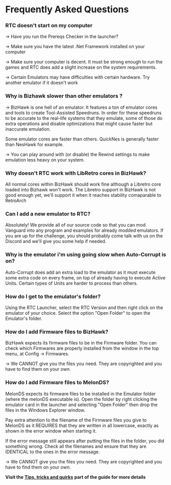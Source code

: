 # Frequently Asked Questions



### **RTC doesn't start on my computer**

\-> Have you run the Prereqs Checker in the launcher?

\-> Make sure you have the latest .Net Framework installed on your computer

\-> Make sure your computer is decent. It must be strong enough to run the games and RTC does add a slight increase on the system requirements.

\-> Certain Emulators may have difficulties with certain hardware. Try another emulator if it doesn't work

### &#x20;**Why is Bizhawk slower than other emulators ?**

\-> BizHawk is one hell of an emulator. It features a ton of emulator cores and tools to create Tool-Assisted Speedruns. In order for these speedruns to be accurate to the real-life systems that they emulate, some of those do extra operations and disable optimizations that might cause faster but inaccurate emulation.

Some emulator cores are faster than others. QuickNes is generally faster than NesHawk for example.

\-> You can play around with (or disable) the Rewind settings to make emulation less heavy on your system.



### **Why doesn't RTC work with LibRetro cores in BizHawk?**

All normal cores within BizHawk should work fine although a Libretro core loaded into Bizhawk won't work. The Libretro support in BizHawk is not good enough yet, we'll support it when it reaches stability comaparable to RetroArch



### **Can I add a new emulator to RTC?**

Absolutely! We provide all of our source code so that you can mod Vanguard into any program and examples for already modded emulators. If you are up for the challenge, you should probably come talk with us on the Discord and we'll give you some help if needed.



### **Why is the emulator i'm using going slow when Auto-Corrupt is on?**

Auto-Corrupt does add an extra load to the emulator as it must execute some extra code on every frame, on top of already having to execute Active Units. Certain types of Units are harder to process than others.



### How do I get to the emulator's folder?

Using the RTC Launcher, select the RTC Version and then right click on the emulator of your choice. Select the option "Open Folder" to open the Emulator's folder.



### How do I add Firmware files to BizHawk?

BizHawk expects its firmware files to be in the Firmware folder. You can check which Firmwares are properly installed from the window in the top menu, at Config -> Firmwares.

\-> We CANNOT give you the files you need. They are copyrighted and you have to find them on your own.



### **How do I add Firmware files to MelonDS?**

MelonDS expects its firmware files to be installed in the Emulator folder (where the melonDS executable is). Open the folder by right clicking the emulator card in the launcher and selecting "Open Folder" then drop the files in the Windows Explorer window.

Pay extra attention to the filename of the Firmware files you give to MelonDS as it REQUIRES that they are written in all lowercase, exactly as shown in the error window when starting it.

If the error message still appears after putting the files in the folder, you did something wrong. Check all the filenames and ensure that they are IDENTICAL to the ones in the error message.

\-> We CANNOT give you the files you need. They are copyrighted and you have to find them on your own.





**Visit the** [**Tips, tricks and quirks**](../../corruptors/rtc/tips.md) **part of the guide for more details**
